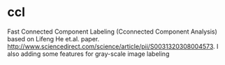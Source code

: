 ccl
===

Fast Connected Component Labeling (Cconnected Component Analysis) based on Lifeng He et.al. paper. http://www.sciencedirect.com/science/article/pii/S0031320308004573. I also adding some features for gray-scale image labeling
